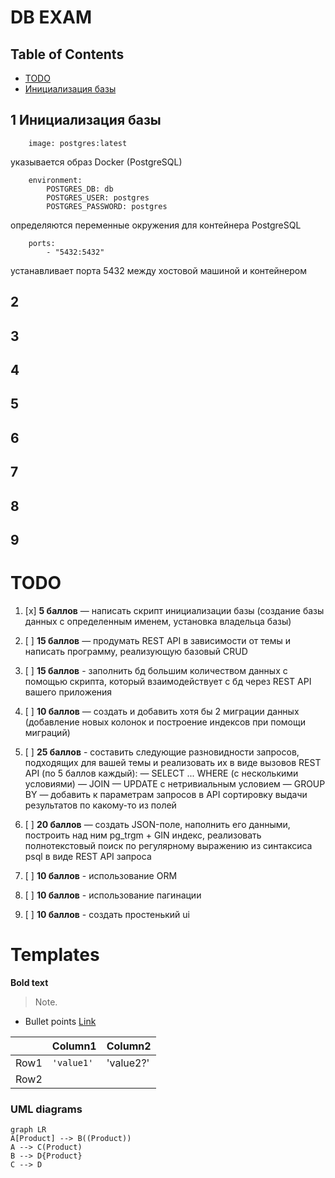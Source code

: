 # DB EXAM

## Table of Contents

- [TODO](#todo)
-  [Инициализация базы](#1-инициализация-базы)


## 1 Инициализация базы
```
	image: postgres:latest
```
указывается образ Docker (PostgreSQL)

```
	environment:
		POSTGRES_DB: db
		POSTGRES_USER: postgres
		POSTGRES_PASSWORD: postgres
```
определяются переменные окружения для контейнера PostgreSQL

```
	ports:
		- "5432:5432" 
```  
устанавливает порта 5432 между хостовой машиной и контейнером

## 2

## 3

## 4

## 5

## 6

## 7

## 8

## 9


# TODO

1. [x] **5 баллов** — написать скрипт инициализации базы (создание базы данных с определенным именем, установка владельца базы)

2. [ ] **15 баллов** — продумать REST API в зависимости от темы и написать программу, реализующую базовый CRUD

3. [ ] **15 баллов** - заполнить бд большим количеством данных с помощью скрипта, который взаимодействует с бд через REST API вашего приложения

4. [ ] **10 баллов** — создать и добавить хотя бы 2 миграции данных (добавление новых колонок и построение индексов при помощи миграций)

5.  [ ]  **25 баллов** - составить следующие разновидности запросов, подходящих для вашей темы и реализовать их в виде вызовов REST API (по 5 баллов каждый):
— SELECT ... WHERE (с несколькими условиями)
— JOIN
— UPDATE с нетривиальным условием
— GROUP BY
— добавить к параметрам запросов в API сортировку выдачи результатов по какому-то из полей

6. [ ] **20 баллов** — создать JSON-поле, наполнить его данными, построить над ним pg_trgm + GIN индекс, реализовать полнотекстовый поиск по регулярному выражению из синтаксиса psql в виде REST API запроса

7. [ ] **10 баллов** - использование ORM

8. [ ] **10 баллов** - использование пагинации

9. [ ] **10 баллов** - создать простенький ui



# Templates

**Bold text**

> Note.
- Bullet points 
[Link](https://github.com/Miqooo/db_exam)

|                |Column1	|Column2|
|----------------|-------------------------------|-----------------------------|
|Row1|`'value1'`            |'value2?'            |
|Row2|


### UML diagrams
```mermaid
graph LR
A[Product] --> B((Product))
A --> C(Product)
B --> D{Product}
C --> D
```